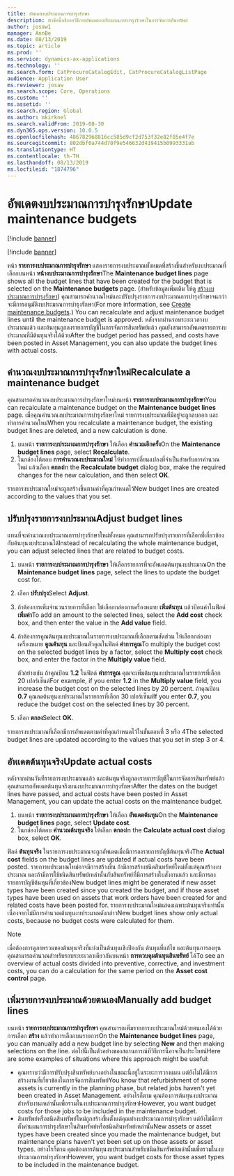 ```yaml
---
title: อัพเดตงบประมาณการบำรุงรักษา
description: หัวข้อนี้อธิบายวิธีการอัพเดตงบประมาณการบำรุงรักษาในการจัดการสินทรัพย์
author: josaw1
manager: AnnBe
ms.date: 08/13/2019
ms.topic: article
ms.prod: ''
ms.service: dynamics-ax-applications
ms.technology: ''
ms.search.form: CatProcureCatalogEdit, CatProcureCatalogListPage
audience: Application User
ms.reviewer: josaw
ms.search.scope: Core, Operations
ms.custom: ''
ms.assetid: ''
ms.search.region: Global
ms.author: mkirknel
ms.search.validFrom: 2019-08-30
ms.dyn365.ops.version: 10.0.5
ms.openlocfilehash: 486782968816cc585d9cf2d753f32e82f85e4f7e
ms.sourcegitcommit: 802dbf0a744d70f9e546632d419415b0993331ab
ms.translationtype: HT
ms.contentlocale: th-TH
ms.lasthandoff: 08/13/2019
ms.locfileid: "1874796"
---
```

# <a name="update-maintenance-budgets"></a><span data-ttu-id="c9f61-103">อัพเดตงบประมาณการบำรุงรักษา</span><span class="sxs-lookup"><span data-stu-id="c9f61-103">Update maintenance budgets</span></span>

[!include [banner](../../includes/banner.md)]

[!include [banner](../../includes/preview-banner.md)]

<span data-ttu-id="c9f61-104">หน้า **รายการงบประมาณการบำรุงรักษา** แสดงรายการงบประมาณทั้งหมดที่สร้างขึ้นสำหรับงบประมาณที่เลือกบนหน้า **หน้างบประมาณการบำรุงรักษา**</span><span class="sxs-lookup"><span data-stu-id="c9f61-104">The **Maintenance budget lines** page shows all the budget lines that have been created for the budget that is selected on the **Maintenance budgets** page.</span></span> <span data-ttu-id="c9f61-105">(สำหรับข้อมูลเพิ่มเติม ให้ดู [สร้างงบประมาณการบำรุงรักษา](create-maintenance-budget.md)) คุณสามารถคำนวณใหม่และปรับปรุงรายการงบประมาณการบำรุงรักษาจนกว่าจะมีการอนุมัติงบประมาณการบำรุงรักษา</span><span class="sxs-lookup"><span data-stu-id="c9f61-105">(For more information, see [Create maintenance budgets](create-maintenance-budget.md).) You can recalculate and adjust maintenance budget lines until the maintenance budget is approved.</span></span> <span data-ttu-id="c9f61-106">หลังจากผ่านรอบระยะเวลางบประมาณแล้ว และต้นทุนถูกลงรายการบัญชีในการจัดการสินทรัพย์แล้ว คุณยังสามารถอัพเดตรายการงบประมาณที่มีต้นทุนจริงได้ด้วย</span><span class="sxs-lookup"><span data-stu-id="c9f61-106">After the budget period has passed, and costs have been posted in Asset Management, you can also update the budget lines with actual costs.</span></span>

## <a name="recalculate-a-maintenance-budget"></a><span data-ttu-id="c9f61-107">คำนวณงบประมาณการบำรุงรักษาใหม่</span><span class="sxs-lookup"><span data-stu-id="c9f61-107">Recalculate a maintenance budget</span></span>

<span data-ttu-id="c9f61-108">คุณสามารถคำนวณงบประมาณการบำรุงรักษาใหม่บนหน้า **รายการงบประมาณการบำรุงรักษา**</span><span class="sxs-lookup"><span data-stu-id="c9f61-108">You can recalculate a maintenance budget on the **Maintenance budget lines** page.</span></span> <span data-ttu-id="c9f61-109">เมื่อคุณคำนวณงบประมาณการบำรุงรักษาใหม่ รายการงบประมาณที่มีอยู่จะถูกลบออก และทำการคำนวณใหม่</span><span class="sxs-lookup"><span data-stu-id="c9f61-109">When you recalculate a maintenance budget, the existing budget lines are deleted, and a new calculation is done.</span></span>

1. <span data-ttu-id="c9f61-110">บนหน้า **รายการงบประมาณการบำรุงรักษา** ให้เลือก **คำนวณอีกครั้ง**</span><span class="sxs-lookup"><span data-stu-id="c9f61-110">On the **Maintenance budget lines** page, select **Recalculate**.</span></span>
2. <span data-ttu-id="c9f61-111">ในกล่องโต้ตอบ **การคำนวณงบประมาณใหม่** ให้ทำการเปลี่ยนแปลงที่จำเป็นสำหรับการคำนวณใหม่ แล้วเลือก **ตกลง**</span><span class="sxs-lookup"><span data-stu-id="c9f61-111">In the **Recalculate budget** dialog box, make the required changes for the new calculation, and then select **OK**.</span></span>

<span data-ttu-id="c9f61-112">รายการงบประมาณใหม่จะถูกสร้างขึ้นตามค่าที่คุณกำหนดไว้</span><span class="sxs-lookup"><span data-stu-id="c9f61-112">New budget lines are created according to the values that you set.</span></span>

## <a name="adjust-budget-lines"></a><span data-ttu-id="c9f61-113">ปรับปรุงรายการงบประมาณ</span><span class="sxs-lookup"><span data-stu-id="c9f61-113">Adjust budget lines</span></span>

<span data-ttu-id="c9f61-114">แทนที่จะคำนวณงบประมาณการบำรุงรักษาใหม่ทั้งหมด คุณสามารถปรับปรุงรายการที่เลือกที่เกี่ยวข้องกับต้นทุนงบประมาณได้</span><span class="sxs-lookup"><span data-stu-id="c9f61-114">Instead of recalculating the whole maintenance budget, you can adjust selected lines that are related to budget costs.</span></span>

1. <span data-ttu-id="c9f61-115">บนหน้า **รายการงบประมาณการบำรุงรักษา** ให้เลือกรายการที่จะอัพเดตต้นทุนงบประมาณ</span><span class="sxs-lookup"><span data-stu-id="c9f61-115">On the **Maintenance budget lines** page, select the lines to update the budget cost for.</span></span>
2. <span data-ttu-id="c9f61-116">เลือก **ปรับปรุง**</span><span class="sxs-lookup"><span data-stu-id="c9f61-116">Select **Adjust**.</span></span>
3. <span data-ttu-id="c9f61-117">ถ้าต้องการเพิ่มจำนวนรายการที่เลือก ให้เลือกกล่องกาเครื่องหมาย **เพิ่มต้นทุน** แล้วป้อนค่าในฟิลด์ **เพิ่มค่า**</span><span class="sxs-lookup"><span data-stu-id="c9f61-117">To add an amount to the selected lines, select the **Add cost** check box, and then enter the value in the **Add value** field.</span></span>
4. <span data-ttu-id="c9f61-118">ถ้าต้องการคูณต้นทุนงบประมาณในรายการงบประมาณที่เลือกตามสัดส่วน ให้เลือกกล่องกาเครื่องหมาย **คูณต้นทุน** และป้อนตัวคูณในฟิลด์ **ค่าการคูณ**</span><span class="sxs-lookup"><span data-stu-id="c9f61-118">To multiply the budget cost on the selected budget lines by a factor, select the **Multiply cost** check box, and enter the factor in the **Multiply value** field.</span></span>

    <span data-ttu-id="c9f61-119">ตัวอย่างเช่น ถ้าคุณป้อน **1.2** ในฟิลด์ **ค่าการคูณ** คุณจะเพิ่มต้นทุนงบประมาณในรายการที่เลือก 20 เปอร์เซ็นต์</span><span class="sxs-lookup"><span data-stu-id="c9f61-119">For example, if you enter **1.2** in the **Multiply value** field, you increase the budget cost on the selected lines by 20 percent.</span></span> <span data-ttu-id="c9f61-120">ถ้าคุณป้อน **0.7** คุณลดต้นทุนงบประมาณในรายการที่เลือก 30 เปอร์เซ็นต์</span><span class="sxs-lookup"><span data-stu-id="c9f61-120">If you enter **0.7**, you reduce the budget cost on the selected lines by 30 percent.</span></span>

5. <span data-ttu-id="c9f61-121">เลือก **ตกลง**</span><span class="sxs-lookup"><span data-stu-id="c9f61-121">Select **OK**.</span></span>

<span data-ttu-id="c9f61-122">รายการงบประมาณที่เลือกมีการอัพเดตตามค่าที่คุณกำหนดไว้ในขั้นตอนที่ 3 หรือ 4</span><span class="sxs-lookup"><span data-stu-id="c9f61-122">The selected budget lines are updated according to the values that you set in step 3 or 4.</span></span>

## <a name="update-actual-costs"></a><span data-ttu-id="c9f61-123">อัพเดตต้นทุนจริง</span><span class="sxs-lookup"><span data-stu-id="c9f61-123">Update actual costs</span></span>

<span data-ttu-id="c9f61-124">หลังจากผ่านวันทีรายการงบประมาณแล้ว และต้นทุนจริงถูกลงรายการบัญชีในการจัดการสินทรัพย์แล้ว คุณสามารถอัพเดตต้นทุนจริงบนงบประมาณการบำรุงรักษา</span><span class="sxs-lookup"><span data-stu-id="c9f61-124">After the dates on the budget lines have passed, and actual costs have been posted in Asset Management, you can update the actual costs on the maintenance budget.</span></span>

1. <span data-ttu-id="c9f61-125">บนหน้า **รายการงบประมาณการบำรุงรักษา** ให้เลือก **อัพเดตต้นทุน**</span><span class="sxs-lookup"><span data-stu-id="c9f61-125">On the **Maintenance budget lines** page, select **Update cost**.</span></span>
2. <span data-ttu-id="c9f61-126">ในกล่องโต้ตอบ **คำนวณต้นทุนจริง** ให้เลือก **ตกลง**</span><span class="sxs-lookup"><span data-stu-id="c9f61-126">In the **Calculate actual cost** dialog box, select **OK**.</span></span>

<span data-ttu-id="c9f61-127">ฟิลด์ **ต้นทุนจริง** ในรายการงบประมาณจะถูกอัพเดตเมื่อมีการลงรายการบัญชีต้นทุนจริง</span><span class="sxs-lookup"><span data-stu-id="c9f61-127">The **Actual cost** fields on the budget lines are updated if actual costs have been posted.</span></span> <span data-ttu-id="c9f61-128">รายการบประมาณใหม่อาจมีการสร้างขึ้น ถ้ามีการสร้างชนิดสินทรัพย์ใหม่ตั้งแต่คุณสร้างงบประมาณ และถ้ามีการใช้ชนิดสินทรัพย์เหล่านั้นกับสินทรัพย์ที่มีการสร้างใบสั่งงานแล้ว และมีการลงรายการบัญชีต้นทุนที่เกี่ยวข้อง</span><span class="sxs-lookup"><span data-stu-id="c9f61-128">New budget lines might be generated if new asset types have been created since you created the budget, and if those asset types have been used on assets that work orders have been created for and related costs have been posted for.</span></span> <span data-ttu-id="c9f61-129">รายการงบประมาณใหม่แสดงเฉพาะต้นทุนจริงเท่านั้น เนื่องจากไม่มีการคำนวณต้นทุนงบประมาณดังกล่าว</span><span class="sxs-lookup"><span data-stu-id="c9f61-129">New budget lines show only actual costs, because no budget costs were calculated for them.</span></span>

> [!NOTE]
> <span data-ttu-id="c9f61-130">เมื่อต้องการดูภาพรวมของต้นทุนจริงที่แบ่งเป็นต้นทุนเชิงป้องกัน ต้นทุนที่แก้ไข และต้นทุนการลงทุน คุณสามารถคำนวณสำหรับรอบระยะเวลาเดียวกันบนหน้า **การควบคุมต้นทุนสินทรัพย์** ได้</span><span class="sxs-lookup"><span data-stu-id="c9f61-130">To see an overview of actual costs divided into preventive, corrective, and investment costs, you can do a calculation for the same period on the **Asset cost control** page.</span></span> 

## <a name="manually-add-budget-lines"></a><span data-ttu-id="c9f61-131">เพิ่มรายการงบประมาณด้วยตนเอง</span><span class="sxs-lookup"><span data-stu-id="c9f61-131">Manually add budget lines</span></span>

<span data-ttu-id="c9f61-132">บนหน้า **รายการงบประมาณการบำรุงรักษา** คุณสามารถเพิ่มรายการงบประมาณใหม่ด้วยตนเองได้ด้วยการเลือก **สร้าง** แล้วทำการเลือกบนรายการ</span><span class="sxs-lookup"><span data-stu-id="c9f61-132">On the **Maintenance budget lines** page, you can manually add a new budget line by selecting **New** and then making selections on the line.</span></span> <span data-ttu-id="c9f61-133">ต่อไปนี้เป็นตัวอย่างของสถานการณ์ที่วิธีการนี้อาจเป็นประโยชน์</span><span class="sxs-lookup"><span data-stu-id="c9f61-133">Here are some examples of situations where this approach might be useful:</span></span>

- <span data-ttu-id="c9f61-134">คุณทราบว่ามีการปรับปรุงสินทรัพย์บางอย่างในขณะนี้อยู่ในระยะการวางแผน แต่ยังไม่ได้มีการสร้างงานที่เกี่ยวข้องในการจัดการสินทรัพย์</span><span class="sxs-lookup"><span data-stu-id="c9f61-134">You know that refurbishment of some assets is currently in the planning phase, but related jobs haven't yet been created in Asset Management.</span></span> <span data-ttu-id="c9f61-135">อย่างไรก็ตาม คุณต้องการต้นทุนงบประมาณสำหรับงานเหล่านั้นเพื่อรวมในงบประมาณการบำรุงรักษา</span><span class="sxs-lookup"><span data-stu-id="c9f61-135">However, you want budget costs for those jobs to be included in the maintenance budget.</span></span>
- <span data-ttu-id="c9f61-136">สินทรัพย์หรือชนิดสินทรัพย์ใหม่ถูกสร้างขึ้นตั้งแต่คุณทำงบประมาณการบำรุงรักษา แต่ยังไม่มีการตั้งค่าแผนการบำรุงรักษาในสินทรัพย์หรือชนิดสินทรัพย์เหล่านั้น</span><span class="sxs-lookup"><span data-stu-id="c9f61-136">New assets or asset types have been created since you made the maintenance budget, but maintenance plans haven't yet been set up on those assets or asset types.</span></span> <span data-ttu-id="c9f61-137">อย่างไรก็ตาม คุณต้องการต้นทุนงบประมาณสำหรับชนิดสินทรัพย์เหล่านั้นเพื่อรวมในงบประมาณการบำรุงรักษา</span><span class="sxs-lookup"><span data-stu-id="c9f61-137">However, you want budget costs for those asset types to be included in the maintenance budget.</span></span>
